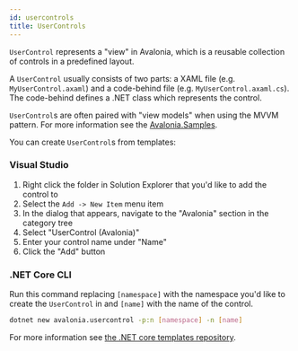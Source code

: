 ```yaml
---
id: usercontrols
title: UserControls
---
```


`UserControl` represents a "view" in Avalonia, which is a reusable collection of controls in a predefined layout.

A `UserControl` usually consists of two parts: a XAML file \(e.g. `MyUserControl.axaml`\) and a code-behind file \(e.g. `MyUserControl.axaml.cs`\). The code-behind defines a .NET class which represents the control.

`UserControl`s are often paired with "view models" when using the MVVM pattern. For more information see the [Avalonia.Samples](https://github.com/AvaloniaUI/Avalonia.Samples).

You can create `UserControl`s from templates:

### Visual Studio

1. Right click the folder in Solution Explorer that you'd like to add the control to
2. Select the `Add -> New Item` menu item
3. In the dialog that appears, navigate to the "Avalonia" section in the category tree
4. Select "UserControl \(Avalonia\)"
5. Enter your control name under "Name"
6. Click the "Add" button

### .NET Core CLI

Run this command replacing `[namespace]` with the namespace you'd like to create the `UserControl` in and `[name]` with the name of the control.

```bash
dotnet new avalonia.usercontrol -p:n [namespace] -n [name]
```

For more information see [the .NET core templates repository](https://github.com/AvaloniaUI/avalonia-dotnet-templates/).
